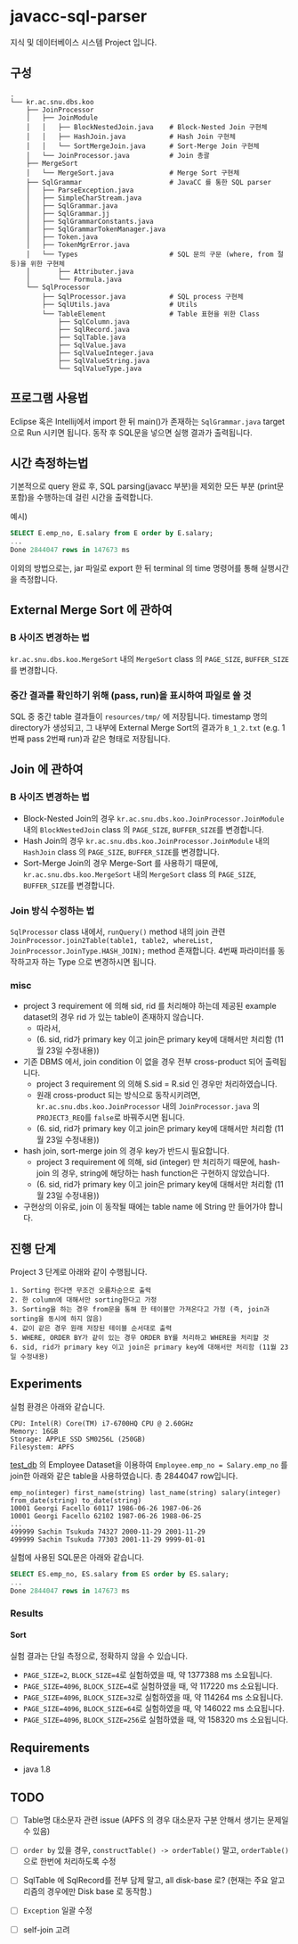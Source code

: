 # javacc-sql-parser

지식 및 데이터베이스 시스템 Project 입니다.


## 구성

```
.
└── kr.ac.snu.dbs.koo
    ├── JoinProcessor
    │   ├── JoinModule
    │   │   ├── BlockNestedJoin.java    # Block-Nested Join 구현체
    │   │   ├── HashJoin.java           # Hash Join 구현체
    │   │   └── SortMergeJoin.java      # Sort-Merge Join 구현체
    │   └── JoinProcessor.java          # Join 총괄 
    ├── MergeSort                       
    │   └── MergeSort.java              # Merge Sort 구현체
    ├── SqlGrammar                      # JavaCC 를 통한 SQL parser
    │   ├── ParseException.java
    │   ├── SimpleCharStream.java
    │   ├── SqlGrammar.java
    │   ├── SqlGrammar.jj
    │   ├── SqlGrammarConstants.java
    │   ├── SqlGrammarTokenManager.java
    │   ├── Token.java
    │   ├── TokenMgrError.java
    │   └── Types                       # SQL 문의 구문 (where, from 절 등)을 위한 구현체
    │       ├── Attributer.java
    │       └── Formula.java
    └── SqlProcessor                    
        ├── SqlProcessor.java           # SQL process 구현체
        ├── SqlUtils.java               # Utils
        └── TableElement                # Table 표현을 위한 Class
            ├── SqlColumn.java
            ├── SqlRecord.java
            ├── SqlTable.java
            ├── SqlValue.java
            ├── SqlValueInteger.java
            ├── SqlValueString.java
            └── SqlValueType.java
```  
    
## 프로그램 사용법

Eclipse 혹은 Intellij에서 import 한 뒤 main()가 존재하는 `SqlGrammar.java` target으로 Run 시키면 됩니다. 동작 후 SQL문을 넣으면 실행 결과가 출력됩니다.

## 시간 측정하는법

기본적으로 query 완료 후, SQL parsing(javacc 부분)을 제외한 모든 부분 (print문 포함)을 수행하는데 걸린 시간을 출력합니다.

예시)
``` sql
SELECT E.emp_no, E.salary from E order by E.salary;
...
Done 2844047 rows in 147673 ms
```

이외의 방법으로는, jar 파일로 export 한 뒤 terminal 의 time 명령어를 통해 실행시간을 측정합니다.


## External Merge Sort 에 관하여

### B 사이즈 변경하는 법

`kr.ac.snu.dbs.koo.MergeSort` 내의 `MergeSort` class 의 `PAGE_SIZE`, `BUFFER_SIZE`를 변경합니다.

### 중간 결과를 확인하기 위해 (pass, run)을 표시하여 파일로 쓸 것

SQL 중 중간 table 결과들이 `resources/tmp/` 에 저장됩니다.
timestamp 명의 directory가 생성되고, 그 내부에 External Merge Sort의 결과가 `B_1_2.txt` (e.g. 1번째 pass 2번째 run)과 같은 형태로 저장됩니다.


## Join 에 관하여

### B 사이즈 변경하는 법

- Block-Nested Join의 경우 `kr.ac.snu.dbs.koo.JoinProcessor.JoinModule` 내의 `BlockNestedJoin` class 의 `PAGE_SIZE`, `BUFFER_SIZE`를 변경합니다.
- Hash Join의 경우 `kr.ac.snu.dbs.koo.JoinProcessor.JoinModule` 내의 `HashJoin` class 의 `PAGE_SIZE`, `BUFFER_SIZE`를 변경합니다.
- Sort-Merge Join의 경우 Merge-Sort 를 사용하기 때문에, `kr.ac.snu.dbs.koo.MergeSort` 내의 `MergeSort` class 의 `PAGE_SIZE`, `BUFFER_SIZE`를 변경합니다.


### Join 방식 수정하는 법

`SqlProcessor` class 내에서, `runQuery()` method 내의 join 관련 `JoinProcessor.join2Table(table1, table2, whereList, JoinProcessor.JoinType.HASH_JOIN);` method 존재합니다.
4번째 파라미터를 동작하고자 하는 Type 으로 변경하시면 됩니다.


### misc

- project 3 requirement 에 의해 sid, rid 를 처리해야 하는데 제공된 example dataset의 경우 rid 가 있는 table이 존재하지 않습니다.
  - 따라서, 
  - (6. sid, rid가 primary key 이고 join은 primary key에 대해서만 처리함 (11월 23일 수정내용))
- 기존 DBMS 에서, join condition 이 없을 경우 전부 cross-product 되어 출력됩니다.
  - project 3 requirement 의 의해 S.sid = R.sid 인 경우만 처리하였습니다.
  - 원래 cross-product 되는 방식으로 동작시키려면, `kr.ac.snu.dbs.koo.JoinProcessor` 내의 `JoinProcessor.java` 의 `PROJECT3_REQ`를 `false`로 바꿔주시면 됩니다.
  - (6. sid, rid가 primary key 이고 join은 primary key에 대해서만 처리함 (11월 23일 수정내용))
- hash join, sort-merge join 의 경우 key가 반드시 필요합니다. 
  - project 3 requirement 에 의해, sid (integer) 만 처리하기 때문에, hash-join 의 경우, string에 해당하는 hash function은 구현하지 않았습니다. 
  - (6. sid, rid가 primary key 이고 join은 primary key에 대해서만 처리함 (11월 23일 수정내용)) 
- 구현상의 이유로, join 이 동작될 때에는 table name 에 String 만 들어가야 합니다. 


## 진행 단계

Project 3 단계로 아래와 같이 수행됩니다. 

```
1. Sorting 한다면 무조건 오름차순으로 출력
2. 한 column에 대해서만 sorting한다고 가정
3. Sorting을 하는 경우 from문을 통해 한 테이블만 가져온다고 가정 (즉, join과 sorting을 동시에 하지 않음)
4. 값이 같은 경우 원래 저장된 테이블 순서대로 출력 
5. WHERE, ORDER BY가 같이 있는 경우 ORDER BY를 처리하고 WHERE을 처리할 것
6. sid, rid가 primary key 이고 join은 primary key에 대해서만 처리함 (11월 23일 수정내용)
```

## Experiments

실험 환경은 아래와 같습니다.

```
CPU: Intel(R) Core(TM) i7-6700HQ CPU @ 2.60GHz
Memory: 16GB
Storage: APPLE SSD SM0256L (250GB)
Filesystem: APFS
```

[test_db](https://github.com/datacharmer/test_db) 의 Employee Dataset을 이용하여 `Employee.emp_no = Salary.emp_no` 를 join한 아래와 같은 table을 사용하였습니다. 총 2844047 row입니다.
```
emp_no(integer) first_name(string) last_name(string) salary(integer) from_date(string) to_date(string)
10001 Georgi Facello 60117 1986-06-26 1987-06-26
10001 Georgi Facello 62102 1987-06-26 1988-06-25
...
499999 Sachin Tsukuda 74327 2000-11-29 2001-11-29
499999 Sachin Tsukuda 77303 2001-11-29 9999-01-01
```

실험에 사용된 SQL문은 아래와 같습니다.
```sql
SELECT ES.emp_no, ES.salary from ES order by ES.salary;
...
Done 2844047 rows in 147673 ms
```

### Results

#### Sort

실험 결과는 단일 측정으로, 정확하지 않을 수 있습니다.

- `PAGE_SIZE=2`, `BLOCK_SIZE=4`로 실험하였을 때, 약 1377388 ms 소요됩니다.
- `PAGE_SIZE=4096`, `BLOCK_SIZE=4`로 실험하였을 때, 약 117220 ms 소요됩니다.
- `PAGE_SIZE=4096`, `BLOCK_SIZE=32`로 실험하였을 때, 약 114264 ms 소요됩니다.
- `PAGE_SIZE=4096`, `BLOCK_SIZE=64`로 실험하였을 때, 약 146022 ms 소요됩니다.
- `PAGE_SIZE=4096`, `BLOCK_SIZE=256`로 실험하였을 때, 약 158320 ms 소요됩니다.


## Requirements 

- java 1.8


## TODO
- [ ] Table명 대소문자 관련 issue (APFS 의 경우 대소문자 구분 안해서 생기는 문제일 수 있음)
- [ ] `order by` 있을 경우, `constructTable() -> orderTable()` 말고, `orderTable()` 으로 한번에 처리하도록 수정
- [ ] SqlTable 에 SqlRecord를 전부 담제 말고, all disk-base 로? (현재는 주요 알고리즘의 경우에만 Disk base 로 동작함.)
- [ ] `Exception` 일괄 수정
- [ ] self-join 고려

